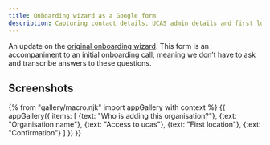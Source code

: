 ```yaml
---
title: Onboarding wizard as a Google form
description: Capturing contact details, UCAS admin details and first location.
---
```

An update on the [original onboarding wizard](/publish-teacher-training-courses/onboarding-wizard). This form is an accompaniment to an initial onboarding call, meaning we don’t have to ask and transcribe answers to these questions.

## Screenshots

{% from "gallery/macro.njk" import appGallery with context %}
{{ appGallery({
  items: [
    {text: "Who is adding this organisation?"},
    {text: "Organisation name"},
    {text: "Access to ucas"},
    {text: "First location"},
    {text: "Confirmation"}
  ]
}) }}
